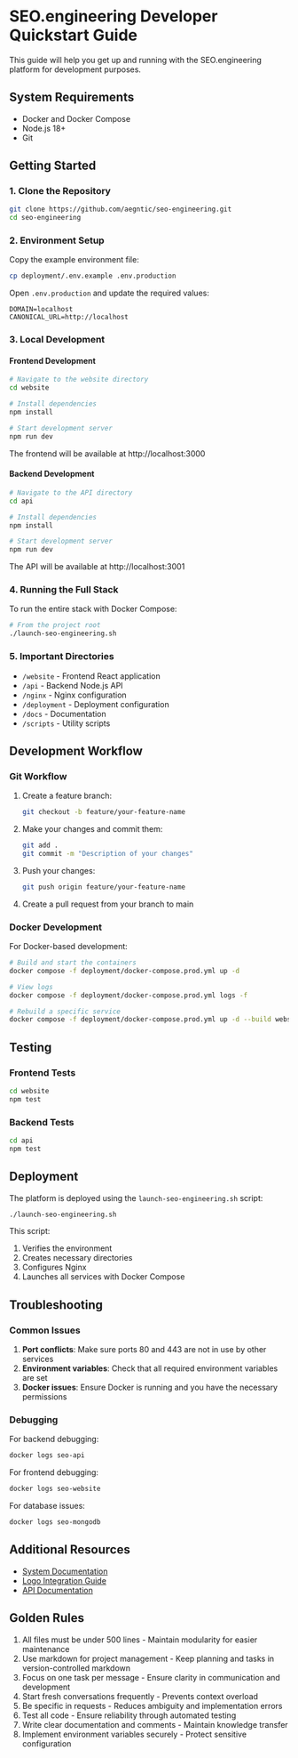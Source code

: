 # SEO.engineering Developer Quickstart Guide

This guide will help you get up and running with the SEO.engineering platform for development purposes.

## System Requirements

- Docker and Docker Compose
- Node.js 18+
- Git

## Getting Started

### 1. Clone the Repository

```bash
git clone https://github.com/aegntic/seo-engineering.git
cd seo-engineering
```

### 2. Environment Setup

Copy the example environment file:

```bash
cp deployment/.env.example .env.production
```

Open `.env.production` and update the required values:

```
DOMAIN=localhost
CANONICAL_URL=http://localhost
```

### 3. Local Development

#### Frontend Development

```bash
# Navigate to the website directory
cd website

# Install dependencies
npm install

# Start development server
npm run dev
```

The frontend will be available at http://localhost:3000

#### Backend Development

```bash
# Navigate to the API directory
cd api

# Install dependencies
npm install

# Start development server
npm run dev
```

The API will be available at http://localhost:3001

### 4. Running the Full Stack

To run the entire stack with Docker Compose:

```bash
# From the project root
./launch-seo-engineering.sh
```

### 5. Important Directories

- `/website` - Frontend React application
- `/api` - Backend Node.js API
- `/nginx` - Nginx configuration
- `/deployment` - Deployment configuration
- `/docs` - Documentation
- `/scripts` - Utility scripts

## Development Workflow

### Git Workflow

1. Create a feature branch:
   ```bash
   git checkout -b feature/your-feature-name
   ```

2. Make your changes and commit them:
   ```bash
   git add .
   git commit -m "Description of your changes"
   ```

3. Push your changes:
   ```bash
   git push origin feature/your-feature-name
   ```

4. Create a pull request from your branch to main

### Docker Development

For Docker-based development:

```bash
# Build and start the containers
docker compose -f deployment/docker-compose.prod.yml up -d

# View logs
docker compose -f deployment/docker-compose.prod.yml logs -f

# Rebuild a specific service
docker compose -f deployment/docker-compose.prod.yml up -d --build website
```

## Testing

### Frontend Tests

```bash
cd website
npm test
```

### Backend Tests

```bash
cd api
npm test
```

## Deployment

The platform is deployed using the `launch-seo-engineering.sh` script:

```bash
./launch-seo-engineering.sh
```

This script:
1. Verifies the environment
2. Creates necessary directories
3. Configures Nginx
4. Launches all services with Docker Compose

## Troubleshooting

### Common Issues

1. **Port conflicts**: Make sure ports 80 and 443 are not in use by other services
2. **Environment variables**: Check that all required environment variables are set
3. **Docker issues**: Ensure Docker is running and you have the necessary permissions

### Debugging

For backend debugging:
```bash
docker logs seo-api
```

For frontend debugging:
```bash
docker logs seo-website
```

For database issues:
```bash
docker logs seo-mongodb
```

## Additional Resources

- [System Documentation](../SYSTEM_DOCUMENTATION.md)
- [Logo Integration Guide](./Logo_Integration_Guide.md)
- [API Documentation](./API_Documentation.md)

## Golden Rules

1. All files must be under 500 lines - Maintain modularity for easier maintenance
2. Use markdown for project management - Keep planning and tasks in version-controlled markdown
3. Focus on one task per message - Ensure clarity in communication and development
4. Start fresh conversations frequently - Prevents context overload
5. Be specific in requests - Reduces ambiguity and implementation errors
6. Test all code - Ensure reliability through automated testing
7. Write clear documentation and comments - Maintain knowledge transfer
8. Implement environment variables securely - Protect sensitive configuration